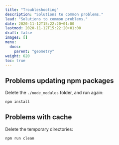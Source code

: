 ```yaml
---
title: "Troubleshooting"
description: "Solutions to common problems."
lead: "Solutions to common problems."
date: 2020-11-12T15:22:20+01:00
lastmod: 2020-11-12T15:22:20+01:00
draft: false
images: []
menu: 
  docs:
    parent: "geometry"
weight: 620
toc: true
---
```


## Problems updating npm packages

Delete the `./node_modules` folder, and run again:

```bash
npm install
```

## Problems with cache

Delete the temporary directories:

```bash
npm run clean
```
